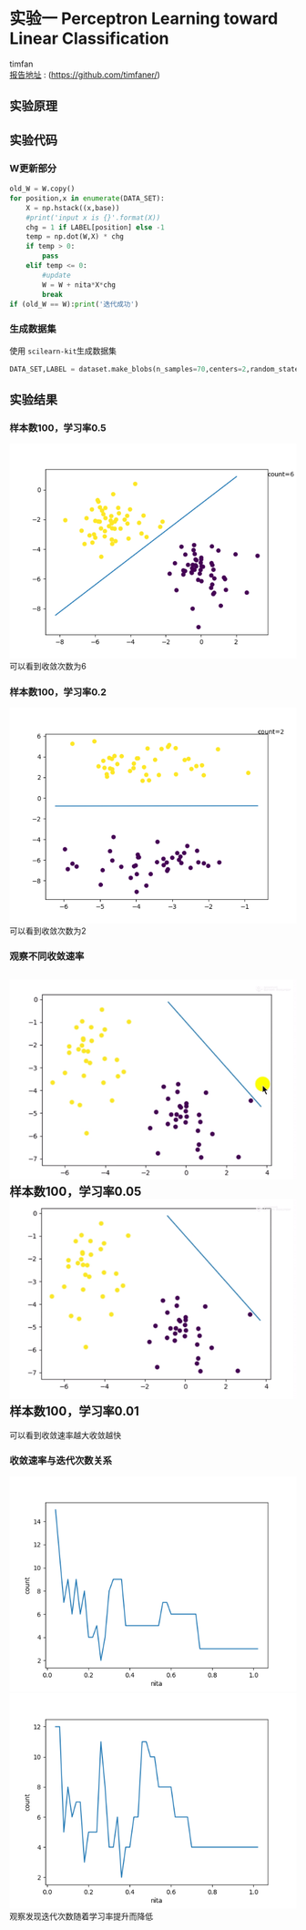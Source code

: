 # 实验一 Perceptron Learning toward Linear Classification 
timfan  
[报告地址](https://github.com) : (https://github.com/timfaner/)

## 实验原理

## 实验代码

### W更新部分
``` python
old_W = W.copy()
for position,x in enumerate(DATA_SET):
    X = np.hstack((x,base))
    #print('input x is {}'.format(X))
    chg = 1 if LABEL[position] else -1
    temp = np.dot(W,X) * chg
    if temp > 0:
        pass
    elif temp <= 0:
        #update
        W = W + nita*X*chg
        break
if (old_W == W):print('迭代成功')
```
### 生成数据集
使用 `scilearn-kit`生成数据集
``` python
DATA_SET,LABEL = dataset.make_blobs(n_samples=70,centers=2,random_state=50)
```

## 实验结果

### 样本数100，学习率0.5
![学习率0.5](images/1/1.png)
可以看到收敛次数为6
### 样本数100，学习率0.2
![学习率0.2](images/1/2.png)  
可以看到收敛次数为2  
### 观察不同收敛速率

![学习率0.05](images/1/4.gif)  
样本数100，学习率0.05  
![学习率0.01](images/1/3.gif)  
样本数100，学习率0.01    
---
可以看到收敛速率越大收敛越快

### 收敛速率与迭代次数关系

![离散程度A](images/1/5.png)  
![离散程度B](images/1/6.png)  
观察发现迭代次数随着学习率提升而降低